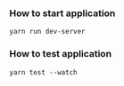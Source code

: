 ### How to start application

```
yarn run dev-server
```

### How to test application

```
yarn test --watch
```
